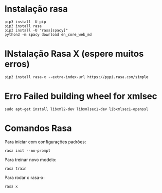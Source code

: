 # Instalação rasa

```
pip3 install -U pip
pip3 install rasa
pip3 install -U "rasa[spacy]"
python3 -m spacy download en_core_web_md
```

# INstalação Rasa X (espere muitos erros)

```pip3 install rasa-x --extra-index-url https://pypi.rasa.com/simple```

# Erro Failed building wheel for xmlsec

```sudo apt-get install libxml2-dev libxmlsec1-dev libxmlsec1-openssl```

# Comandos Rasa

Para iniciar com configurações padrões:

```rasa init --no-prompt```

Para treinar novo modelo:

```rasa train```

Para rodar o rasa-x:

```rasa x```
